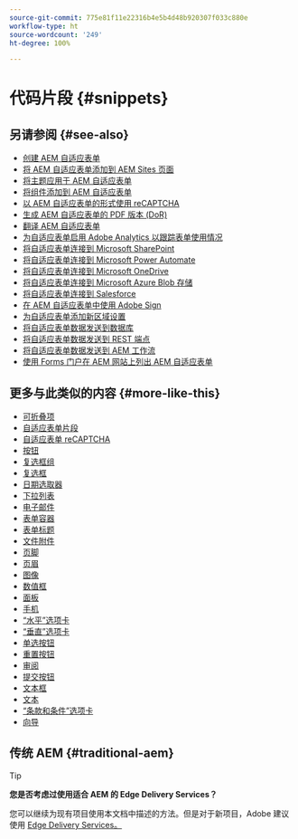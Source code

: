 ```yaml
---
source-git-commit: 775e81f11e22316b4e5b4d48b920307f033c880e
workflow-type: ht
source-wordcount: '249'
ht-degree: 100%

---
```

# 代码片段 {#snippets}

<!--

## See Also {#see-also}

* [Create an AEM Adaptive Form](https://experienceleague.adobe.com/docs/experience-manager-cloud-service/content/forms/adaptive-forms-authoring/authoring-adaptive-forms-core-components/create-an-adaptive-form-on-forms-cs/creating-adaptive-form-core-components.html?lang=zh-Hans)
* [Add an AEM Adaptive Form to AEM Sites page](https://experienceleague.adobe.com/docs/experience-manager-cloud-service/content/forms/adaptive-forms-authoring/create-or-add-an-adaptive-form-to-aem-sites-page.html?lang=zh-Hans)
* [Apply themes to an AEM Adaptive Form](https://experienceleague.adobe.com/docs/experience-manager-cloud-service/content/forms/adaptive-forms-authoring/authoring-adaptive-forms-core-components/create-an-adaptive-form-on-forms-cs/using-themes-in-core-components.html?lang=zh-Hans)
* [Add components to an AEM Adaptive Form](/help/adaptive-forms/introduction.md#adaptive-forms-core-components-components)
* [Use reCAPTCHA in an AEM Adaptive Form](https://experienceleague.adobe.com/docs/experience-manager-cloud-service/content/forms/adaptive-forms-authoring/authoring-adaptive-forms-foundation-components/add-components-to-an-adaptive-form/captcha-adaptive-forms.html?lang=zh-Hans)
* [Generate PDF version (DoR) of an AEM Adaptive Form](https://experienceleague.adobe.com/docs/experience-manager-cloud-service/content/forms/adaptive-forms-authoring/authoring-adaptive-forms-core-components/create-an-adaptive-form-on-forms-cs/generate-document-of-record-core-components.html?lang=zh-Hans)
* [Translate an AEM Adaptive Form](https://experienceleague.adobe.com/docs/experience-manager-cloud-service/content/forms/adaptive-forms-authoring/authoring-adaptive-forms-core-components/create-an-adaptive-form-on-forms-cs/using-aem-translation-workflow-to-localize-adaptive-forms-core-components.html?lang=zh-Hans)
* [Enable Adobe Analytics for an Adaptive Form to track form usage](https://experienceleague.adobe.com/docs/experience-manager-cloud-service/content/forms/integrate/services/enable-adobe-analytics-adaptive-form-using-experience-cloud-setup-automation.html?lang=zh-Hans)
* [Connect Adaptive Form to Microsoft SharePoint](https://experienceleague.adobe.com/docs/experience-manager-cloud-service/content/forms/adaptive-forms-authoring/authoring-adaptive-forms-core-components/create-an-adaptive-form-on-forms-cs/configure-submit-actions-core-components.html?lang=zh-Hans#create-sharepoint-configuration)
* [Connect Adaptive Form to Microsoft Power Automate](https://experienceleague.adobe.com/docs/experience-manager-cloud-service/content/forms/adaptive-forms-authoring/authoring-adaptive-forms-core-components/create-an-adaptive-form-on-forms-cs/configure-submit-actions-core-components.html?lang=zh-Hans#microsoft-power-automate)
* [Connect Adaptive Form to Microsoft OneDrive](https://experienceleague.adobe.com/docs/experience-manager-cloud-service/content/forms/adaptive-forms-authoring/authoring-adaptive-forms-core-components/create-an-adaptive-form-on-forms-cs/configure-submit-actions-core-components.html?lang=zh-Hans#submit-to-onedrive)
* [Connect Adaptive Form to Microsoft Azure Blob Storage](https://experienceleague.adobe.com/docs/experience-manager-cloud-service/content/forms/adaptive-forms-authoring/authoring-adaptive-forms-core-components/create-an-adaptive-form-on-forms-cs/configure-submit-actions-core-components.html?lang=zh-Hans#submit-to-azure-blob-storage)
* [Connect Adaptive Form to Salesforce](https://experienceleague.adobe.com/docs/experience-manager-cloud-service/content/forms/integrate/use-form-data-model/oauth2-client-credentials-flow-for-server-to-server-integration.html?lang=zh-Hans)
* [Use Adobe Sign in an AEM Adaptive Form](https://experienceleague.adobe.com/docs/experience-manager-cloud-service/content/forms/adaptive-forms-authoring/authoring-adaptive-forms-foundation-components/use-adobe-sign/working-with-adobe-sign.html?lang=zh-Hans)
* [Add a new locale for an Adaptive Form](https://experienceleague.adobe.com/docs/experience-manager-cloud-service/content/forms/adaptive-forms-authoring/authoring-adaptive-forms-core-components/create-an-adaptive-form-on-forms-cs/supporting-new-language-localization-core-components.html?lang=zh-Hans)
* [Send Adaptive Form data to a database](https://experienceleague.adobe.com/docs/experience-manager-cloud-service/content/forms/integrate/use-form-data-model/data-integration.html?lang=zh-Hans)
* [Send Adaptive Form data to a REST endpoint](https://experienceleague.adobe.com/docs/experience-manager-cloud-service/content/forms/adaptive-forms-authoring/authoring-adaptive-forms-core-components/create-an-adaptive-form-on-forms-cs/configure-submit-actions-core-components.html?lang=zh-Hans#submit-to-rest-endpoint)
* [Send Adaptive Form data to AEM Workflow](https://experienceleague.adobe.com/docs/experience-manager-cloud-service/content/forms/adaptive-forms-authoring/authoring-adaptive-forms-core-components/create-an-adaptive-form-on-forms-cs/configure-submit-actions-core-components.html?lang=zh-Hans#invoke-an-aem-workflow)
* [Use Forms Portal to list AEM Adaptive Forms on an AEM website](https://experienceleague.adobe.com/docs/experience-manager-cloud-service/content/forms/adaptive-forms-authoring/authoring-adaptive-forms-foundation-components/configure-forms-portal.html?lang=zh-Hans)
-->

## 另请参阅 {#see-also}

- [创建 AEM 自适应表单](https://experienceleague.adobe.com/docs/experience-manager-cloud-service/content/forms/adaptive-forms-authoring/authoring-adaptive-forms-core-components/create-an-adaptive-form-on-forms-cs/creating-adaptive-form-core-components.html?lang=zh-Hans)
- [将 AEM 自适应表单添加到 AEM Sites 页面](https://experienceleague.adobe.com/docs/experience-manager-cloud-service/content/forms/adaptive-forms-authoring/create-or-add-an-adaptive-form-to-aem-sites-page.html?lang=zh-Hans)
- [将主题应用于 AEM 自适应表单](https://experienceleague.adobe.com/docs/experience-manager-cloud-service/content/forms/adaptive-forms-authoring/authoring-adaptive-forms-core-components/create-an-adaptive-form-on-forms-cs/using-themes-in-core-components.html?lang=zh-Hans)
- [将组件添加到 AEM 自适应表单](/help/adaptive-forms/introduction.md#adaptive-forms-core-components-components)
- [以 AEM 自适应表单的形式使用 reCAPTCHA](https://experienceleague.adobe.com/docs/experience-manager-cloud-service/content/forms/adaptive-forms-authoring/authoring-adaptive-forms-foundation-components/add-components-to-an-adaptive-form/captcha-adaptive-forms.html?lang=zh-Hans)
- [生成 AEM 自适应表单的 PDF 版本 (DoR)](https://experienceleague.adobe.com/docs/experience-manager-cloud-service/content/forms/adaptive-forms-authoring/authoring-adaptive-forms-core-components/create-an-adaptive-form-on-forms-cs/generate-document-of-record-core-components.html?lang=zh-Hans)
- [翻译 AEM 自适应表单](https://experienceleague.adobe.com/docs/experience-manager-cloud-service/content/forms/adaptive-forms-authoring/authoring-adaptive-forms-core-components/create-an-adaptive-form-on-forms-cs/using-aem-translation-workflow-to-localize-adaptive-forms-core-components.html?lang=zh-Hans)
- [为自适应表单启用 Adobe Analytics 以跟踪表单使用情况](https://experienceleague.adobe.com/docs/experience-manager-cloud-service/content/forms/integrate/services/enable-adobe-analytics-adaptive-form-using-experience-cloud-setup-automation.html?lang=zh-Hans)
- [将自适应表单连接到 Microsoft SharePoint](https://experienceleague.adobe.com/docs/experience-manager-cloud-service/content/forms/adaptive-forms-authoring/authoring-adaptive-forms-core-components/create-an-adaptive-form-on-forms-cs/configure-submit-actions-core-components.html?lang=zh-Hans#create-sharepoint-configuration)
- [将自适应表单连接到 Microsoft Power Automate](https://experienceleague.adobe.com/docs/experience-manager-cloud-service/content/forms/adaptive-forms-authoring/authoring-adaptive-forms-core-components/create-an-adaptive-form-on-forms-cs/configure-submit-actions-core-components.html?lang=zh-Hans#microsoft-power-automate)
- [将自适应表单连接到 Microsoft OneDrive](https://experienceleague.adobe.com/docs/experience-manager-cloud-service/content/forms/adaptive-forms-authoring/authoring-adaptive-forms-core-components/create-an-adaptive-form-on-forms-cs/configure-submit-actions-core-components.html?lang=zh-Hans#submit-to-onedrive)
- [将自适应表单连接到 Microsoft Azure Blob 存储](https://experienceleague.adobe.com/docs/experience-manager-cloud-service/content/forms/adaptive-forms-authoring/authoring-adaptive-forms-core-components/create-an-adaptive-form-on-forms-cs/configure-submit-actions-core-components.html?lang=zh-Hans#submit-to-azure-blob-storage)
- [将自适应表单连接到 Salesforce](https://experienceleague.adobe.com/docs/experience-manager-cloud-service/content/forms/integrate/use-form-data-model/oauth2-client-credentials-flow-for-server-to-server-integration.html?lang=zh-Hans)
- [在 AEM 自适应表单中使用 Adobe Sign](https://experienceleague.adobe.com/docs/experience-manager-cloud-service/content/forms/adaptive-forms-authoring/authoring-adaptive-forms-foundation-components/use-adobe-sign/working-with-adobe-sign.html?lang=zh-Hans)
- [为自适应表单添加新区域设置](https://experienceleague.adobe.com/docs/experience-manager-cloud-service/content/forms/adaptive-forms-authoring/authoring-adaptive-forms-core-components/create-an-adaptive-form-on-forms-cs/supporting-new-language-localization-core-components.html?lang=zh-Hans)
- [将自适应表单数据发送到数据库](https://experienceleague.adobe.com/docs/experience-manager-cloud-service/content/forms/integrate/use-form-data-model/data-integration.html?lang=zh-Hans)
- [将自适应表单数据发送到 REST 端点](https://experienceleague.adobe.com/docs/experience-manager-cloud-service/content/forms/adaptive-forms-authoring/authoring-adaptive-forms-core-components/create-an-adaptive-form-on-forms-cs/configure-submit-actions-core-components.html?lang=zh-Hans#submit-to-rest-endpoint)
- [将自适应表单数据发送到 AEM 工作流](https://experienceleague.adobe.com/docs/experience-manager-cloud-service/content/forms/adaptive-forms-authoring/authoring-adaptive-forms-core-components/create-an-adaptive-form-on-forms-cs/configure-submit-actions-core-components.html?lang=zh-Hans#invoke-an-aem-workflow)
- [使用 Forms 门户在 AEM 网站上列出 AEM 自适应表单](https://experienceleague.adobe.com/docs/experience-manager-cloud-service/content/forms/adaptive-forms-authoring/authoring-adaptive-forms-foundation-components/configure-forms-portal.html?lang=zh-Hans)

## 更多与此类似的内容 {#more-like-this}

- [可折叠项](/help/adaptive-forms/components/accordion.md)
- [自适应表单片段](/help/adaptive-forms/components/adaptive-form-fragment.md)
- [自适应表单 reCAPTCHA](/help/adaptive-forms/components/adaptive-form-recaptcha.md)
- [按钮](/help/adaptive-forms/components/button.md)
- [复选框组](/help/adaptive-forms/components/checkbox-group.md)
- [复选框](/help/adaptive-forms/components/checkbox.md)
- [日期选取器](/help/adaptive-forms/components/date-picker.md)
- [下拉列表](/help/adaptive-forms/components/drop-down-list.md)
- [电子邮件](/help/adaptive-forms/components/email.md)
- [表单容器](/help/adaptive-forms/components/form-container.md)
- [表单标题](/help/adaptive-forms/components/form-title.md)
- [文件附件](/help/adaptive-forms/components/file-attachment.md)
- [页脚](/help/adaptive-forms/components/footer.md)
- [页眉](/help/adaptive-forms/components/header.md)
- [图像](/help/adaptive-forms/components/image.md)
- [数值框](/help/adaptive-forms/components/numeric-box.md)
  <!--- [Password Box](/help/adaptive-forms/components/password-box.md)-->
- [面板](/help/adaptive-forms/components/panel.md)
- [手机](/help/adaptive-forms/components/phone.md)
- [“水平”选项卡](/help/adaptive-forms/components/horizontal-tabs.md)
- [“垂直”选项卡](/help/adaptive-forms/components/vertical-tabs.md)
- [单选按钮](/help/adaptive-forms/components/radio-button.md)
- [重置按钮](/help/adaptive-forms/components/reset-button.md)
- [审阅](/help/adaptive-forms/components/review.md)
- [提交按钮](/help/adaptive-forms/components/submit-button.md)
- [文本框](/help/adaptive-forms/components/text-box.md)
- [文本](/help/adaptive-forms/components/text.md)
- [“条款和条件”选项卡](/help/adaptive-forms/components/terms-and-conditions.md)
- [向导](/help/adaptive-forms/components/wizard.md)

## 传统 AEM {#traditional-aem}

>[!TIP]
>
>**您是否考虑过使用适合 AEM 的 Edge Delivery Services？**
>
>您可以继续为现有项目使用本文档中描述的方法。但是对于新项目，Adobe 建议使用 [Edge Delivery Services。](https://experienceleague.adobe.com/zh-hans/docs/experience-manager-cloud-service/content/edge-delivery/overview)
